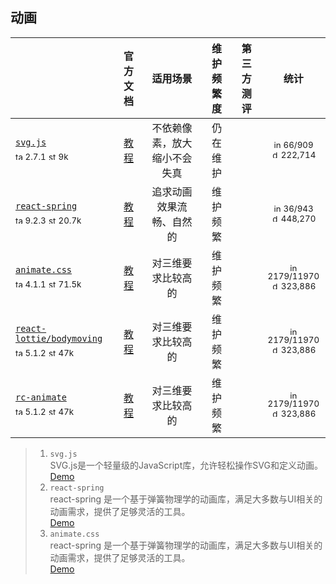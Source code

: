## 动画
|  | 官方文档 | 适用场景 | 维护频繁度 | 第三方测评 | 统计 |
|---|:---:|:---:|:---:|:---:|:---:|
| [`svg.js`](https://svgjs.dev/docs/3.0/#svg-js)<div><sub><a href="https://www.npmjs.com/package/svg.js" target="_blank" title="npm version"><img src="../../ReadmeSrc/img/tag.svg" width="12" alt="tag" /></a> 2.7.1</sub> <sub><a href="https://github.com/svgdotjs/svg.js/stargazers" target="_blank" title="stars on Github"><img src="../../ReadmeSrc/img/star.svg" width="12" alt="star" /></a> 9k</sub></div> | [教程](https://svgjs.dev/docs/3.0/#svg-js) | 不依赖像素，放大缩小不会失真 | 仍在维护 |  | <div><sub><a href="https://github.com/svgdotjs/svg.js/issues" target="_blank" title="open / closed issues"><img src="../../ReadmeSrc/img/info.svg" width="12" alt="info" /></a> 66/909</sub></div><div><sub><a href="https://www.npmjs.com/package/svg.js" target="_blank" title="weekly downloads"><img src="../../ReadmeSrc/img/download.svg" width="12" alt="download" /></a> 222,714 </sub></div> |
| [`react-spring`](https://react-spring.io/)<div><sub><a href="https://www.npmjs.com/package/react-spring" target="_blank" title="npm version"><img src="../../ReadmeSrc/img/tag.svg" width="12" alt="tag" /></a> 9.2.3</sub> <sub><a href="https://github.com/pmndrs/react-spring/stargazers" target="_blank" title="stars on Github"><img src="../../ReadmeSrc/img/star.svg" width="12" alt="star" /></a> 20.7k</sub></div> | [教程](https://react-spring.io/basics) | 追求动画效果流畅、自然的 | 维护频繁 |  | <div><sub><a href="https://github.com/pmndrs/react-spring/issues" target="_blank" title="open / closed issues"><img src="../../ReadmeSrc/img/info.svg" width="12" alt="info" /></a> 36/943</sub></div><div><sub><a href="https://www.npmjs.com/package/react-spring" target="_blank" title="weekly downloads"><img src="../../ReadmeSrc/img/download.svg" width="12" alt="download" /></a> 448,270 </sub></div> |
| [`animate.css`](https://animate.style/)<div><sub><a href="https://www.npmjs.com/package/animate.css" target="_blank" title="npm version"><img src="../../ReadmeSrc/img/tag.svg" width="12" alt="tag" /></a> 4.1.1</sub> <sub><a href="https://github.com/animate-css/animate.css/stargazers" target="_blank" title="stars on Github"><img src="../../ReadmeSrc/img/star.svg" width="12" alt="star" /></a> 71.5k</sub></div> | [教程](https://animate.style/#documentation) | 对三维要求比较高的 | 维护频繁 |  | <div><sub><a href="https://github.com/google/fonts/issues" target="_blank" title="open / closed issues"><img src="../../ReadmeSrc/img/info.svg" width="12" alt="info" /></a> 2179/11970</sub></div><div><sub><a href="https://www.npmjs.com/package/echarts" target="_blank" title="weekly downloads"><img src="../../ReadmeSrc/img/download.svg" width="12" alt="download" /></a> 323,886</sub></div> |
| [`react-lottie/bodymoving`](https://echarts.apache.org/zh/index.html)<div><sub><a href="https://www.npmjs.com/package/echarts" target="_blank" title="npm version"><img src="../../ReadmeSrc/img/tag.svg" width="12" alt="tag" /></a> 5.1.2</sub> <sub><a href="https://github.com/apache/echarts/stargazers" target="_blank" title="stars on Github"><img src="../../ReadmeSrc/img/star.svg" width="12" alt="star" /></a> 47k</sub></div> | [教程](https://echarts.apache.org/zh/tutorial.html#5%20%E5%88%86%E9%92%9F%E4%B8%8A%E6%89%8B%20ECharts) | 对三维要求比较高的 | 维护频繁 |  | <div><sub><a href="https://github.com/google/fonts/issues" target="_blank" title="open / closed issues"><img src="../../ReadmeSrc/img/info.svg" width="12" alt="info" /></a> 2179/11970</sub></div><div><sub><a href="https://www.npmjs.com/package/echarts" target="_blank" title="weekly downloads"><img src="../../ReadmeSrc/img/download.svg" width="12" alt="download" /></a> 323,886</sub></div> |
| [`rc-animate`](https://echarts.apache.org/zh/index.html)<div><sub><a href="https://www.npmjs.com/package/echarts" target="_blank" title="npm version"><img src="../../ReadmeSrc/img/tag.svg" width="12" alt="tag" /></a> 5.1.2</sub> <sub><a href="https://github.com/apache/echarts/stargazers" target="_blank" title="stars on Github"><img src="../../ReadmeSrc/img/star.svg" width="12" alt="star" /></a> 47k</sub></div> | [教程](https://echarts.apache.org/zh/tutorial.html#5%20%E5%88%86%E9%92%9F%E4%B8%8A%E6%89%8B%20ECharts) | 对三维要求比较高的 | 维护频繁 |  | <div><sub><a href="https://github.com/google/fonts/issues" target="_blank" title="open / closed issues"><img src="../../ReadmeSrc/img/info.svg" width="12" alt="info" /></a> 2179/11970</sub></div><div><sub><a href="https://www.npmjs.com/package/echarts" target="_blank" title="weekly downloads"><img src="../../ReadmeSrc/img/download.svg" width="12" alt="download" /></a> 323,886</sub></div> |
>1. `svg.js`<br>
    SVG.js是一个轻量级的JavaScript库，允许轻松操作SVG和定义动画。<br>
    [Demo](https://svgjs.dev/docs/3.0/tutorials/)
>2. `react-spring`<br>
    react-spring 是一个基于弹簧物理学的动画库，满足大多数与UI相关的动画需求，提供了足够灵活的工具。<br>
    [Demo](https://react-spring.io/#introduction)
>3. `animate.css`<br>
    react-spring 是一个基于弹簧物理学的动画库，满足大多数与UI相关的动画需求，提供了足够灵活的工具。<br>
    [Demo](https://react-spring.io/#introduction)